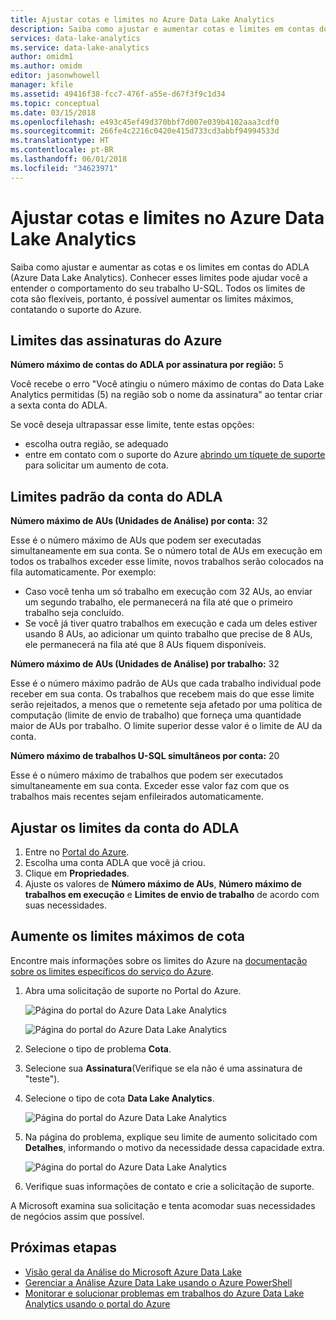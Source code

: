 ```yaml
---
title: Ajustar cotas e limites no Azure Data Lake Analytics
description: Saiba como ajustar e aumentar cotas e limites em contas do ADLA (Azure Data Lake Analytics).
services: data-lake-analytics
ms.service: data-lake-analytics
author: omidm1
ms.author: omidm
editor: jasonwhowell
manager: kfile
ms.assetid: 49416f38-fcc7-476f-a55e-d67f3f9c1d34
ms.topic: conceptual
ms.date: 03/15/2018
ms.openlocfilehash: e493c45ef49d370bbf7d007e039b4102aaa3cdf0
ms.sourcegitcommit: 266fe4c2216c0420e415d733cd3abbf94994533d
ms.translationtype: HT
ms.contentlocale: pt-BR
ms.lasthandoff: 06/01/2018
ms.locfileid: "34623971"
---
```

# <a name="adjust-quotas-and-limits-in-azure-data-lake-analytics"></a>Ajustar cotas e limites no Azure Data Lake Analytics

Saiba como ajustar e aumentar as cotas e os limites em contas do ADLA (Azure Data Lake Analytics). Conhecer esses limites pode ajudar você a entender o comportamento do seu trabalho U-SQL. Todos os limites de cota são flexíveis, portanto, é possível aumentar os limites máximos, contatando o suporte do Azure.

## <a name="azure-subscriptions-limits"></a>Limites das assinaturas do Azure

**Número máximo de contas do ADLA por assinatura por região:** 5

Você recebe o erro "Você atingiu o número máximo de contas do Data Lake Analytics permitidas (5) na região sob o nome da assinatura" ao tentar criar a sexta conta do ADLA. 

Se você deseja ultrapassar esse limite, tente estas opções:
* escolha outra região, se adequado
* entre em contato com o suporte do Azure [abrindo um tíquete de suporte](#increase-maximum-quota-limits) para solicitar um aumento de cota.

## <a name="default-adla-account-limits"></a>Limites padrão da conta do ADLA

**Número máximo de AUs (Unidades de Análise) por conta:** 32

Esse é o número máximo de AUs que podem ser executadas simultaneamente em sua conta. Se o número total de AUs em execução em todos os trabalhos exceder esse limite, novos trabalhos serão colocados na fila automaticamente. Por exemplo: 

* Caso você tenha um só trabalho em execução com 32 AUs, ao enviar um segundo trabalho, ele permanecerá na fila até que o primeiro trabalho seja concluído.
* Se você já tiver quatro trabalhos em execução e cada um deles estiver usando 8 AUs, ao adicionar um quinto trabalho que precise de 8 AUs, ele permanecerá na fila até que 8 AUs fiquem disponíveis.

**Número máximo de AUs (Unidades de Análise) por trabalho:** 32

Esse é o número máximo padrão de AUs que cada trabalho individual pode receber em sua conta. Os trabalhos que recebem mais do que esse limite serão rejeitados, a menos que o remetente seja afetado por uma política de computação (limite de envio de trabalho) que forneça uma quantidade maior de AUs por trabalho. O limite superior desse valor é o limite de AU da conta.

**Número máximo de trabalhos U-SQL simultâneos por conta:**  20

Esse é o número máximo de trabalhos que podem ser executados simultaneamente em sua conta. Exceder esse valor faz com que os trabalhos mais recentes sejam enfileirados automaticamente.

## <a name="adjust-adla-account-limits"></a>Ajustar os limites da conta do ADLA

1. Entre no [Portal do Azure](https://portal.azure.com).
2. Escolha uma conta ADLA que você já criou.
3. Clique em **Propriedades**.
4. Ajuste os valores de **Número máximo de AUs**, **Número máximo de trabalhos em execução** e **Limites de envio de trabalho** de acordo com suas necessidades.

## <a name="increase-maximum-quota-limits"></a>Aumente os limites máximos de cota

Encontre mais informações sobre os limites do Azure na [documentação sobre os limites específicos do serviço do Azure](../azure-subscription-service-limits.md#data-lake-analytics-limits).

1. Abra uma solicitação de suporte no Portal do Azure.

    ![Página do portal do Azure Data Lake Analytics](./media/data-lake-analytics-quota-limits/data-lake-analytics-quota-help-support.png)

    ![Página do portal do Azure Data Lake Analytics](./media/data-lake-analytics-quota-limits/data-lake-analytics-quota-support-request.png)
2. Selecione o tipo de problema **Cota**.
3. Selecione sua **Assinatura**(Verifique se ela não é uma assinatura de "teste").
4. Selecione o tipo de cota **Data Lake Analytics**.

    ![Página do portal do Azure Data Lake Analytics](./media/data-lake-analytics-quota-limits/data-lake-analytics-quota-support-request-basics.png)

5. Na página do problema, explique seu limite de aumento solicitado com **Detalhes**, informando o motivo da necessidade dessa capacidade extra.

    ![Página do portal do Azure Data Lake Analytics](./media/data-lake-analytics-quota-limits/data-lake-analytics-quota-support-request-details.png)

6. Verifique suas informações de contato e crie a solicitação de suporte.

A Microsoft examina sua solicitação e tenta acomodar suas necessidades de negócios assim que possível.

## <a name="next-steps"></a>Próximas etapas

* [Visão geral da Análise do Microsoft Azure Data Lake](data-lake-analytics-overview.md)
* [Gerenciar a Análise Azure Data Lake usando o Azure PowerShell](data-lake-analytics-manage-use-powershell.md)
* [Monitorar e solucionar problemas em trabalhos do Azure Data Lake Analytics usando o portal do Azure](data-lake-analytics-monitor-and-troubleshoot-jobs-tutorial.md)
